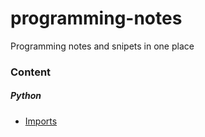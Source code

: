 # programming-notes
Programming notes and snipets in one place


### Content

##### Python

*  [Imports](/blob/master/python/imports.md)

